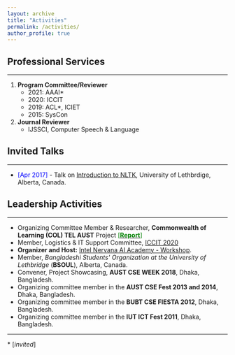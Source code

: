 ```yaml
---
layout: archive
title: "Activities"
permalink: /activities/
author_profile: true
---
```


## Professional Services
-------------------------

1. **Program Committee/Reviewer**
	- 2021: AAAI*
	- 2020: ICCIT 
	- 2019: ACL*, ICIET
	- 2015: SysCon
2. **Journal Reviewer**
	- IJSSCI, Computer Speech & Language

## Invited Talks
----------------
- <span style="color:Blue"> [Apr 2017] </span> - Talk on [Introduction to NLTK](https://tafseer-nayeem.github.io/files/Introduction_to_NLTK.pdf), University of Lethbrdige, Alberta, Canada. 

## Leadership Activities
------------------------
- Organizing Committee Member & Researcher, **Commonwealth of Learning (COL) TEL AUST** Project [<span style ="color:Green"> [**Report**] </span>](http://oasis.col.org/handle/11599/3220)
- Member, Logistics & IT Support Committee, [ICCIT 2020](http://iccit.org.bd/2020/)
- **Organizer and Host:** [Intel Nervana AI Academy - Workshop](https://www.intel.ai/).
- Member, *Bangladeshi Students' Organization at the University of Lethbridge* (**BSOUL**), Alberta, Canada. 
- Convener, Project Showcasing, **AUST CSE WEEK 2018**, Dhaka, Bangladesh.
- Organizing committee member in the **AUST CSE Fest 2013 and 2014**, Dhaka, Bangladesh.
- Organizing committee member in the **BUBT CSE FIESTA 2012**, Dhaka, Bangladesh.
- Organizing committee member in the **IUT ICT Fest 2011**, Dhaka, Bangladesh. 

__________________________________________________

\* [*invited*]